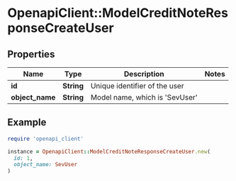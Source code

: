 # OpenapiClient::ModelCreditNoteResponseCreateUser

## Properties

| Name | Type | Description | Notes |
| ---- | ---- | ----------- | ----- |
| **id** | **String** | Unique identifier of the user |  |
| **object_name** | **String** | Model name, which is &#39;SevUser&#39; |  |

## Example

```ruby
require 'openapi_client'

instance = OpenapiClient::ModelCreditNoteResponseCreateUser.new(
  id: 1,
  object_name: SevUser
)
```

